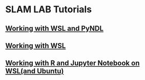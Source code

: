 # SLAM LAB Tutorials 

## [Working with WSL and PyNDL](/wsl_pyndl)

## [Working with WSL](/wsl)

## [Working with R and Jupyter Notebook on WSL(and Ubuntu)](/install_r_wsl)
